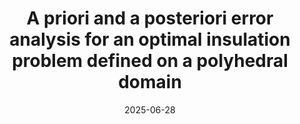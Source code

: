 ---
title: "A priori and a posteriori error analysis for an optimal insulation problem defined on a polyhedral domain"
collection: talks
type: "Talk"
permalink: /talks/2025-06-talk-28
venue: "Minisymposium ‘Solvers for nonsmooth PDE systems’ at the 30th Biennial Numerical Analysis Conference"
date: 2025-06-28
location: "Glasgow, United Kingdom"
status: "past"
---  